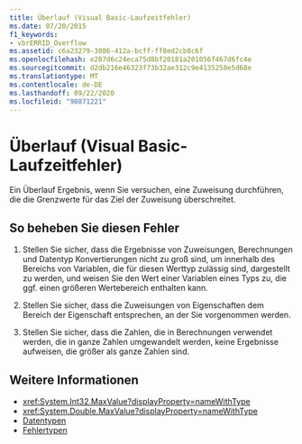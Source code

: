 ```yaml
---
title: Überlauf (Visual Basic-Laufzeitfehler)
ms.date: 07/20/2015
f1_keywords:
- vbrERRID_Overflow
ms.assetid: c6a23279-3086-412a-bcff-ff8ed2cb8c6f
ms.openlocfilehash: e287d6c24eca75d8bf20181a201056f467d6fc4e
ms.sourcegitcommit: d2db216e46323f73b32ae312c9e4135258e5d68e
ms.translationtype: MT
ms.contentlocale: de-DE
ms.lasthandoff: 09/22/2020
ms.locfileid: "90871221"
---
```

# <a name="overflow-visual-basic-run-time-error"></a>Überlauf (Visual Basic-Laufzeitfehler)

Ein Überlauf Ergebnis, wenn Sie versuchen, eine Zuweisung durchführen, die die Grenzwerte für das Ziel der Zuweisung überschreitet.  
  
## <a name="to-correct-this-error"></a>So beheben Sie diesen Fehler  
  
1. Stellen Sie sicher, dass die Ergebnisse von Zuweisungen, Berechnungen und Datentyp Konvertierungen nicht zu groß sind, um innerhalb des Bereichs von Variablen, die für diesen Werttyp zulässig sind, dargestellt zu werden, und weisen Sie den Wert einer Variablen eines Typs zu, die ggf. einen größeren Wertebereich enthalten kann.  
  
2. Stellen Sie sicher, dass die Zuweisungen von Eigenschaften dem Bereich der Eigenschaft entsprechen, an der Sie vorgenommen werden.  
  
3. Stellen Sie sicher, dass die Zahlen, die in Berechnungen verwendet werden, die in ganze Zahlen umgewandelt werden, keine Ergebnisse aufweisen, die größer als ganze Zahlen sind.  
  
## <a name="see-also"></a>Weitere Informationen

- <xref:System.Int32.MaxValue?displayProperty=nameWithType>
- <xref:System.Double.MaxValue?displayProperty=nameWithType>
- [Datentypen](../data-types/index.md)
- [Fehlertypen](../../programming-guide/language-features/error-types.md)
